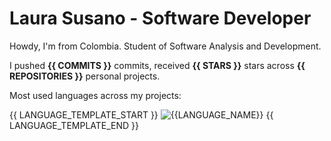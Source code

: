 # Laura Susano - Software Developer
Howdy, I'm from Colombia. Student of Software Analysis and Development.

I pushed **{{ COMMITS }}** commits, received **{{ STARS }}** stars across **{{ REPOSITORIES }}** personal projects.

Most used languages across my projects:

{{ LANGUAGE_TEMPLATE_START }}
![{{LANGUAGE_NAME}}](https://img.shields.io/static/v1?style=flat-square&label=%E2%A0%80&color=555&labelColor={{LANGUAGE_COLOR:uri}}&message={{LANGUAGE_NAME:uri}}%EF%B8%B1{{LANGUAGE_PERCENT:uri}}%25)
{{ LANGUAGE_TEMPLATE_END }}
